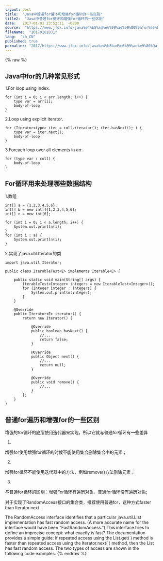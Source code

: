 ```yaml
---
layout: post
title:  "Java中普通for循环和增强for循环的一些区别"
title2:  "Java中普通for循环和增强for循环的一些区别"
date:   2017-01-01 23:52:11  +0800
source:  "https://www.jfox.info/java%e4%b8%ad%e6%99%ae%e9%80%9afor%e5%be%aa%e7%8e%af%e5%92%8c%e5%a2%9e%e5%bc%bafor%e5%be%aa%e7%8e%af%e7%9a%84%e4%b8%80%e4%ba%9b%e5%8c%ba%e5%88%ab.html"
fileName:  "20170101031"
lang:  "zh_CN"
published: true
permalink: "2017/https://www.jfox.info/java%e4%b8%ad%e6%99%ae%e9%80%9afor%e5%be%aa%e7%8e%af%e5%92%8c%e5%a2%9e%e5%bc%bafor%e5%be%aa%e7%8e%af%e7%9a%84%e4%b8%80%e4%ba%9b%e5%8c%ba%e5%88%ab.html"
---
```

{% raw %}
## Java中for的几种常见形式

1.For loop using index.

    for (int i = 0; i < arr.length; i++) { 
        type var = arr[i];
        body-of-loop
    }

2.Loop using explicit iterator.

    for (Iterator<type> iter = coll.iterator(); iter.hasNext(); ) {
        type var = iter.next();
        body-of-loop
    }

3.Foreach loop over all elements in arr.

    for (type var : coll) {
        body-of-loop
    }

## For循环用来处理哪些数据结构

1.数组

    int[] a = {1,2,3,4,5,6};
    int[] b = new int[]{1,2,3,4,5,6};
    int[] c = new int[6];
    
    for (int i = 0; i < a.length; i++) {
        System.out.println(i);
    }
    for (int i : a) {
        System.out.println(i);
    }

2.实现了java.util.Iterator的类

    import java.util.Iterator;
    
    public class IterableTest<E> implements Iterable<E> {
    
        public static void main(String[] args) {
            IterableTest<Integer> integers = new IterableTest<Integer>();
            for (Integer integer : integers) {
                System.out.println(integer);
            }
        }
    
        @Override
        public Iterator<E> iterator() {
            return new Iterator() {
    
                @Override
                public boolean hasNext() {
                    //...
                    return false;
                }
    
                @Override
                public Object next() {
                    //...
                    return null;
                }
    
                @Override
                public void remove() {
                    //...
                }
            };
        }
    }

## 普通for遍历和增强for的一些区别

增强的for循环的底层使用迭代器来实现，所以它就与普通for循环有一些差异

1. 
增强for使用增强for循环的时候不能使用集合删除集合中的元素；

2. 
增强for循环不能使用迭代器中的方法，例如remove()方法删除元素；

3. 
与普通for循环的区别：增强For循环有遍历对象，普通for循环没有遍历对象;

对于实现了RandomAccess接口的集合类，推荐使用普通for，这种方式faster than Iterator.next

The RandomAccess interface identifies that a particular java.util.List implementation has fast random access. (A more accurate name for the interface would have been “FastRandomAccess.”) This interface tries to define an imprecise concept: what exactly is fast? The documentation provides a simple guide: if repeated access using the List.get( ) method is faster than repeated access using the Iterator.next( ) method, then the List has fast random access. The two types of access are shown in the following code examples.
{% endraw %}